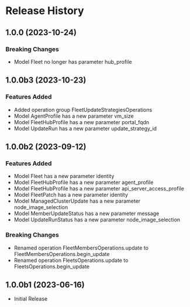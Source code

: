 # Release History

## 1.0.0 (2023-10-24)

### Breaking Changes

  - Model Fleet no longer has parameter hub_profile

## 1.0.0b3 (2023-10-23)

### Features Added

  - Added operation group FleetUpdateStrategiesOperations
  - Model AgentProfile has a new parameter vm_size
  - Model FleetHubProfile has a new parameter portal_fqdn
  - Model UpdateRun has a new parameter update_strategy_id

## 1.0.0b2 (2023-09-12)

### Features Added

  - Model Fleet has a new parameter identity
  - Model FleetHubProfile has a new parameter agent_profile
  - Model FleetHubProfile has a new parameter api_server_access_profile
  - Model FleetPatch has a new parameter identity
  - Model ManagedClusterUpdate has a new parameter node_image_selection
  - Model MemberUpdateStatus has a new parameter message
  - Model UpdateRunStatus has a new parameter node_image_selection

### Breaking Changes

  - Renamed operation FleetMembersOperations.update to FleetMembersOperations.begin_update
  - Renamed operation FleetsOperations.update to FleetsOperations.begin_update

## 1.0.0b1 (2023-06-16)

* Initial Release
